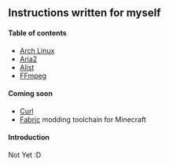 ## Instructions written for myself
#### Table of contents
- [Arch Linux](./)
- [Aria2](./aria2.md)
- [Alist](./alist.md)
- [FFmpeg](./ffmpeg.md)

#### Coming soon
* [Curl](https://curl.se/)
* [Fabric](https://fabricmc.net/) modding toolchain for Minecraft

#### Introduction
Not Yet :D
